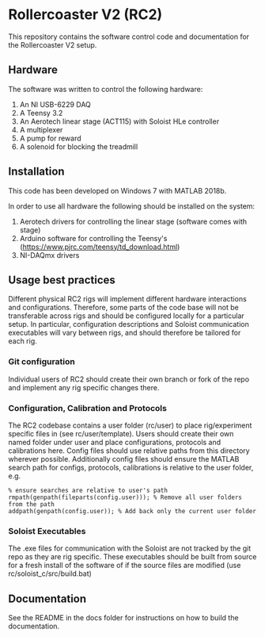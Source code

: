 # Rollercoaster V2 (RC2)

This repository contains the software control code and documentation for the Rollercoaster V2 setup.

## Hardware

The software was written to control the following hardware:

1. An NI USB-6229 DAQ
2. A Teensy 3.2
3. An Aerotech linear stage (ACT115) with Soloist HLe controller 
4. A multiplexer
5. A pump for reward
6. A solenoid for blocking the treadmill

## Installation

This code has been developed on Windows 7 with MATLAB 2018b.

In order to use all hardware the following should be installed on the system:

1. Aerotech drivers for controlling the linear stage (software comes with stage)
2. Arduino software for controlling the Teensy's (https://www.pjrc.com/teensy/td_download.html)
3. NI-DAQmx drivers

## Usage best practices

Different physical RC2 rigs will implement different hardware interactions and configurations. Therefore, some parts of the code base will not be transferable across rigs and should be configured locally for a particular setup. In particular, configuration descriptions and Soloist communication executables will vary between rigs, and should therefore be tailored for each rig. 

### Git configuration

Individual users of RC2 should create their own branch or fork of the repo and implement any rig specific changes there.

### Configuration, Calibration and Protocols

The RC2 codebase contains a user folder (rc/user) to place rig/experiment specific files in (see rc/user/template). Users should create their own named folder under user and place configurations, protocols and calibrations here. Config files should use relative paths from this directory wherever possible. Additionally config files should ensure the MATLAB search path for configs, protocols, calibrations is relative to the user folder, e.g.

```
% ensure searches are relative to user's path
rmpath(genpath(fileparts(config.user))); % Remove all user folders from the path
addpath(genpath(config.user)); % Add back only the current user folder
```

### Soloist Executables

The .exe files for communication with the Soloist are not tracked by the git repo as they are rig specific. These executables should be built from source for a fresh install of the software of if the source files are modified (use rc/soloist_c/src/build.bat)

## Documentation

See the README in the docs folder for instructions on how to build the documentation.
